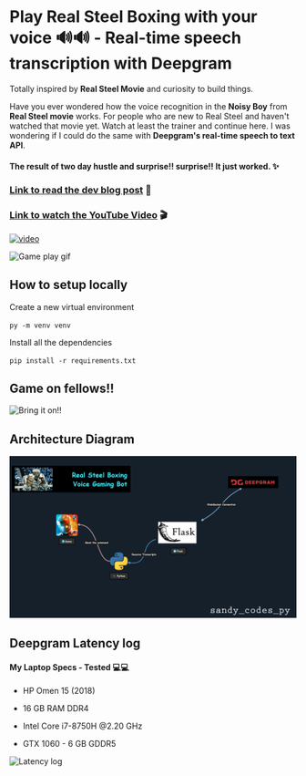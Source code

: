 # Play Real Steel Boxing with your voice 🔊🔊 - Real-time speech transcription with Deepgram

Totally inspired by **Real Steel Movie** and curiosity to build things.

Have you ever wondered how the voice recognition in the **Noisy Boy** from **Real Steel movie** works. For people who are new to Real Steel and haven't watched that movie yet. Watch at least the trainer and continue here.
I was wondering if I could do the same with **Deepgram's real-time speech to text API**. 

#### The result of two day hustle and surprise!! surprise!! It just worked. ✨

### [Link to read the dev blog post](https://dev.to/sandy_codes_py/play-real-steel-boxing-with-your-voice-atom-the-peoples-champion-e8h) 📑

### [Link to watch the YouTube Video](https://www.youtube.com/watch?v=BxZt7UkQ_-E&ab_channel=LateNightCodewithSanthosh) 🎬


<a href="https://www.youtube.com/watch?v=BxZt7UkQ_-E&ab_channel=LateNightCodewithSanthosh">
  <img src="https://img.youtube.com/vi/BxZt7UkQ_-E/hqdefault.jpg" alt="video">
</a>


![Game play gif](https://github.com/Santhoshkumard11/play-real-steel-boxing-with-your-audio/blob/4e8cb28f2b181ed5e808009d60ee85ea73a583c2/images/play_real_steel_boxing_with_voice_gif.gif)

## How to setup locally

Create a new virtual environment

`py -m venv venv`


Install all the dependencies

`pip install -r requirements.txt`


## Game on fellows!!
![Bring it on!!](https://github.com/Santhoshkumard11/play-real-steel-boxing-with-your-audio/blob/c1be411d36507c5331827029c079aa21a546d915/images/bring_it_on.gif)


## Architecture Diagram
![Architecture Diagram](https://github.com/Santhoshkumard11/play-real-steel-boxing-with-your-audio/blob/4e8cb28f2b181ed5e808009d60ee85ea73a583c2/images/architecture-diagram-full.png)


## Deepgram Latency log

#### My Laptop Specs - Tested 💻💻

- HP Omen 15 (2018)

- 16 GB RAM DDR4

- Intel Core i7-8750H @2.20 GHz

- GTX 1060 - 6 GB GDDR5

![Latency log](https://dev-to-uploads.s3.amazonaws.com/uploads/articles/gabhjdgp7fs4l24qwuwt.jpg)

